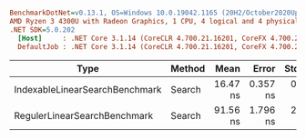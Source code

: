 ``` ini

BenchmarkDotNet=v0.13.1, OS=Windows 10.0.19042.1165 (20H2/October2020Update)
AMD Ryzen 3 4300U with Radeon Graphics, 1 CPU, 4 logical and 4 physical cores
.NET SDK=5.0.202
  [Host]     : .NET Core 3.1.14 (CoreCLR 4.700.21.16201, CoreFX 4.700.21.16208), X64 RyuJIT  [AttachedDebugger]
  DefaultJob : .NET Core 3.1.14 (CoreCLR 4.700.21.16201, CoreFX 4.700.21.16208), X64 RyuJIT


```
|                           Type | Method |     Mean |    Error |   StdDev |      Min |      Max |  Gen 0 | Allocated |
|------------------------------- |------- |---------:|---------:|---------:|---------:|---------:|-------:|----------:|
| IndexableLinearSearchBenchmark | Search | 16.47 ns | 0.357 ns | 0.862 ns | 15.19 ns | 18.99 ns | 0.0229 |      48 B |
|   RegulerLinearSearchBenchmark | Search | 91.56 ns | 1.796 ns | 2.459 ns | 87.93 ns | 97.28 ns | 0.1301 |     272 B |
